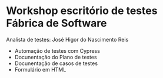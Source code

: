 # Workshop escritório de testes Fábrica de Software
Analista de testes: José Higor do Nascimento Reis

- Automação de testes com Cypress
- Docunentação do Plano de testes
- Docunentação de casos de testes
- Formulário em HTML
  


  
